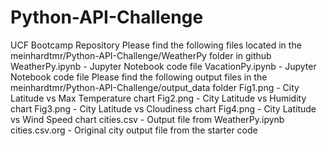 # Python-API-Challenge
UCF Bootcamp Repository
Please find the following files located in the meinhardtmr/Python-API-Challenge/WeatherPy folder in github
WeatherPy.ipynb - Jupyter Notebook code file
VacationPy.ipynb - Jupyter Notebook code file
Please find the following output files in the meinhardtmr/Python-API-Challenge/output_data folder
Fig1.png - City Latitude vs Max Temperature chart
Fig2.png - City Latitude vs Humidity chart
Fig3.png - City Latitude vs Cloudiness chart
Fig4.png - City Latitude vs Wind Speed chart
cities.csv - Output file from WeatherPy.ipynb
cities.csv.org - Original city output file from the starter code
